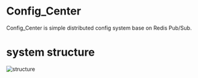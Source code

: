 Config_Center
=====
Config_Center is simple distributed config system base on Redis Pub/Sub.

system structure
=====
![structure](https://github.com/rubinera1n/config_center/blob/master/static/diagram.png?raw=true)